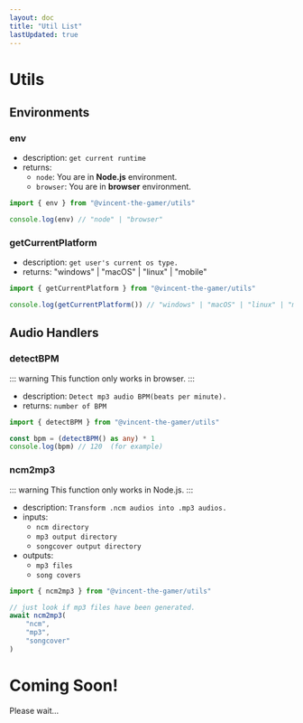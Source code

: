 ```yaml
---
layout: doc
title: "Util List"
lastUpdated: true
---
```


# Utils

## Environments

### env
- description: `get current runtime`
- returns: 
    - `node`: You are in **Node.js** environment.
    - `browser`: You are in **browser** environment.

```ts
import { env } from "@vincent-the-gamer/utils"

console.log(env) // "node" | "browser"
```

### getCurrentPlatform
- description: `get user's current os type.`
- returns: "windows" | "macOS" | "linux" | "mobile"

```ts
import { getCurrentPlatform } from "@vincent-the-gamer/utils"

console.log(getCurrentPlatform()) // "windows" | "macOS" | "linux" | "mobile"
```

## Audio Handlers

### detectBPM

::: warning
This function only works in browser.
:::

- description: `Detect mp3 audio BPM(beats per minute).`
- returns: `number of BPM`

```ts
import { detectBPM } from "@vincent-the-gamer/utils"

const bpm = (detectBPM() as any) * 1
console.log(bpm) // 120  (for example)
```

### ncm2mp3

::: warning
This function only works in Node.js.
:::

- description: `Transform .ncm audios into .mp3 audios.`
- inputs: 
    - `ncm directory`
    - `mp3 output directory`
    - `songcover output directory`
- outputs:
    - `mp3 files`
    - `song covers`


```ts
import { ncm2mp3 } from "@vincent-the-gamer/utils"

// just look if mp3 files have been generated.
await ncm2mp3(
    "ncm", 
    "mp3", 
    "songcover"
)
```

# Coming Soon!
Please wait...